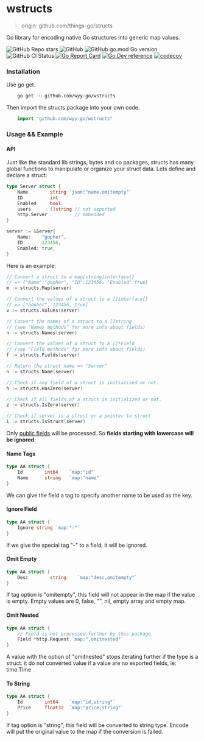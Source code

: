# wstructs

> origin: github.com/things-go/structs

Go library for encoding native Go structures into generic map values.

![GitHub Repo stars](https://img.shields.io/github/stars/wyy-go/wstructs?style=social)
![GitHub](https://img.shields.io/github/license/wyy-go/wstructs)
![GitHub go.mod Go version](https://img.shields.io/github/go-mod/go-version/wyy-go/wstructs)
![GitHub CI Status](https://img.shields.io/github/workflow/status/wyy-go/wstructs/ci?label=CI)
[![Go Report Card](https://goreportcard.com/badge/github.com/wyy-go/wstructs)](https://goreportcard.com/report/github.com/wyy-go/wstructs)
[![Go.Dev reference](https://img.shields.io/badge/go.dev-reference-blue?logo=go&logoColor=white)](https://pkg.go.dev/github.com/wyy-go/wstructs?tab=doc)
[![codecov](https://codecov.io/gh/wyy-go/wstructs/branch/main/graph/badge.svg)](https://codecov.io/gh/wyy-go/wstructs)
### Installation

Use go get.

```bash
    go get -u github.com/wyy-go/wstructs
```

Then import the structs package into your own code.

```go
    import "github.com/wyy-go/wstructs"
```

### Usage && Example

#### API

Just like the standard lib strings, bytes and co packages, structs has many global functions to manipulate or organize your struct data. Lets define and declare a struct:

```go
type Server struct {
    Name        string `json:"name,omitempty"`
    ID          int
    Enabled     bool
    users       []string // not exported
    http.Server          // embedded
}

server := &Server{
    Name:    "gopher",
    ID:      123456,
    Enabled: true,
}
```

Here is an example:

```go
// Convert a struct to a map[string]interface{}
// => {"Name":"gopher", "ID":123456, "Enabled":true}
m := structs.Map(server)

// Convert the values of a struct to a []interface{}
// => ["gopher", 123456, true]
v := structs.Values(server)

// Convert the names of a struct to a []string
// (see "Names methods" for more info about fields)
n := structs.Names(server)

// Convert the values of a struct to a []*Field
// (see "Field methods" for more info about fields)
f := structs.Fields(server)

// Return the struct name => "Server"
n := structs.Name(server)

// Check if any field of a struct is initialized or not.
h := structs.HasZero(server)

// Check if all fields of a struct is initialized or not.
z := structs.IsZero(server)

// Check if server is a struct or a pointer to struct
i := structs.IsStruct(server)
```

Only [public fields](https://golang.org/doc/effective_go.html#names) will be processed. So **fields
starting with lowercase will be ignored**.

#### Name Tags

```go
type AA struct {
    Id        int64    `map:"id"`
    Name      string   `map:"name"`
}
```
We can give the field a tag to specify another name to be used as the key.

#### Ignore Field

```go
type AA struct {
    Ignore string `map:"-"`
}
```
If we give the special tag "-" to a field, it will be ignored.

#### Omit Empty

```go
type AA struct {
    Desc        string    `map:"desc,omitempty"`
}
```
If tag option is "omitempty", this field will not appear in the map if the value is empty.
Empty values are 0, false, "", nil, empty array and empty map.

#### Omit Nested

```go
type AA struct {
    // Field is not processed further by this package.
    Field *http.Request `map:",omitnested"`
}
```
A value with the option of "omitnested" stops iterating further if the type
is a struct. it do not converted value if a value are no exported fields, ie: time.Time

#### To String

```go
type AA struct {
    Id        int64    `map:"id,string"`
    Price     float32  `map:"price,string"`
}
```
If tag option is "string", this field will be converted to string type. Encode will put the
original value to the map if the conversion is failed.